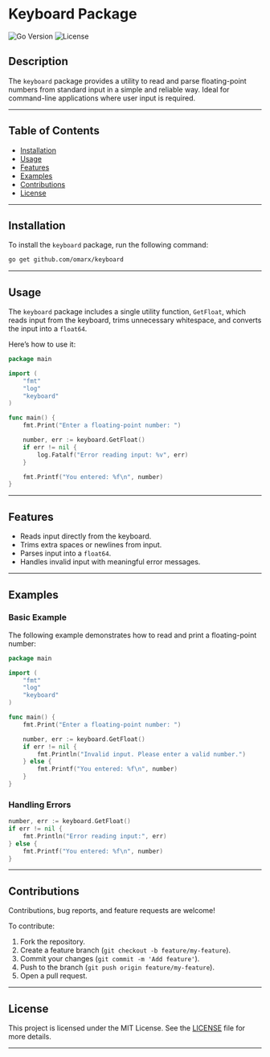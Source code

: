 # Keyboard Package

![Go Version](https://img.shields.io/badge/go-v1.23-blue)
![License](https://img.shields.io/badge/license-MIT-yellow)

## Description

The `keyboard` package provides a utility to read and parse floating-point numbers from standard input in a simple and reliable way. Ideal for command-line applications where user input is required.

---

## Table of Contents

- [Installation](#installation)
- [Usage](#usage)
- [Features](#features)
- [Examples](#examples)
- [Contributions](#contributions)
- [License](#license)

---

## Installation

To install the `keyboard` package, run the following command:

```bash
go get github.com/omarx/keyboard
```

---

## Usage

The `keyboard` package includes a single utility function, `GetFloat`, which reads input from the keyboard, trims unnecessary whitespace, and converts the input into a `float64`.

Here’s how to use it:

```go
package main

import (
	"fmt"
	"log"
	"keyboard"
)

func main() {
	fmt.Print("Enter a floating-point number: ")

	number, err := keyboard.GetFloat()
	if err != nil {
		log.Fatalf("Error reading input: %v", err)
	}

	fmt.Printf("You entered: %f\n", number)
}
```

---

## Features

- Reads input directly from the keyboard.
- Trims extra spaces or newlines from input.
- Parses input into a `float64`.
- Handles invalid input with meaningful error messages.

---

## Examples

### Basic Example

The following example demonstrates how to read and print a floating-point number:

```go
package main

import (
	"fmt"
	"log"
	"keyboard"
)

func main() {
	fmt.Print("Enter a floating-point number: ")

	number, err := keyboard.GetFloat()
	if err != nil {
		fmt.Println("Invalid input. Please enter a valid number.")
	} else {
		fmt.Printf("You entered: %f\n", number)
	}
}
```

### Handling Errors

```go
number, err := keyboard.GetFloat()
if err != nil {
    fmt.Println("Error reading input:", err)
} else {
    fmt.Printf("You entered: %f\n", number)
}
```

---

## Contributions

Contributions, bug reports, and feature requests are welcome!

To contribute:

1. Fork the repository.
2. Create a feature branch (`git checkout -b feature/my-feature`).
3. Commit your changes (`git commit -m 'Add feature'`).
4. Push to the branch (`git push origin feature/my-feature`).
5. Open a pull request.

---

## License

This project is licensed under the MIT License. See the [LICENSE](LICENSE) file for more details.

---